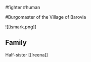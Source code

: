#fighter #human 

#Burgomaster of the Village of Barovia

![[ismark.png]]
## Family
Half-sister [[Ireena]]